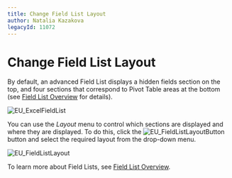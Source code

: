 ```yaml
---
title: Change Field List Layout
author: Natalia Kazakova
legacyId: 11072
---
```

# Change Field List Layout
By default, an advanced Field List displays a hidden fields section on the top, and four sections that correspond to Pivot Table areas at the bottom (see [Field List Overview](../field-list-overview.md) for details).

![EU_ExcelFieldList](../../../images/img15860.png)

You can use the _Layout_ menu to control which sections are displayed and where they are displayed. To do this, click the ![EU_FieldListLayoutButton](../../../images/img15878.png) button and select the required layout from the drop-down menu.

![EU_FieldListLayout](../../../images/img15864.png)

To learn more about Field Lists, see [Field List Overview](../field-list-overview.md).